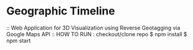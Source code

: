 # Geographic Timeline
:: Web Application for 3D Visualization using Reverse Geotagging via Google Maps API ::
HOW TO RUN :
checkout/clone repo
$ npm install
$ npm start
